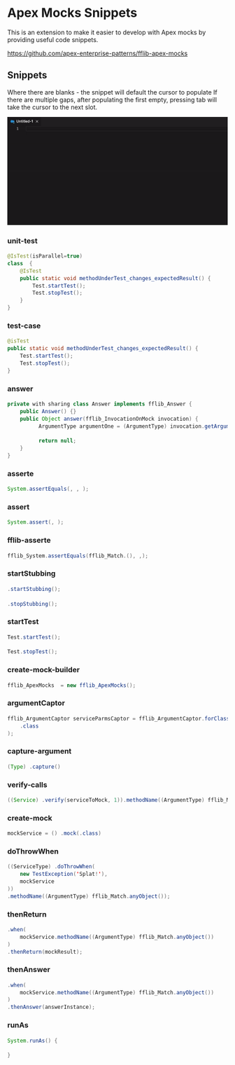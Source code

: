 # Apex Mocks Snippets

This is an extension to make it easier to develop with Apex mocks by providing useful code snippets.

<https://github.com/apex-enterprise-patterns/fflib-apex-mocks>

## Snippets

Where there are blanks - the snippet will default the cursor to populate
If there are multiple gaps, after populating the first empty, pressing tab will take the cursor to
the next slot.

![Apex Mocks Example](apex-mocks-example.gif)

### unit-test

```java
@IsTest(isParallel=true)
class  {
    @IsTest
    public static void methodUnderTest_changes_expectedResult() {
        Test.startTest();
        Test.stopTest();
    }
}
```

### test-case

```java
@isTest
public static void methodUnderTest_changes_expectedResult() {
    Test.startTest();
    Test.stopTest();
}
```

### answer

```java
private with sharing class Answer implements fflib_Answer {
    public Answer() {}
    public Object answer(fflib_InvocationOnMock invocation) {
          ArgumentType argumentOne = (ArgumentType) invocation.getArgument(0);

          return null;
    }
}
```

### asserte

```java
System.assertEquals(, , );
```

### assert

```java
System.assert(, );
```

### fflib-asserte

```java
fflib_System.assertEquals(fflib_Match.(), ,);
```

### startStubbing

```java
.startStubbing();

.stopStubbing();
```

### startTest

```java
Test.startTest();

Test.stopTest();
```

### create-mock-builder

```java
fflib_ApexMocks  = new fflib_ApexMocks();
```

### argumentCaptor

```java
fflib_ArgumentCaptor serviceParmsCaptor = fflib_ArgumentCaptor.forClass(
    .class
);
```

### capture-argument

```java
(Type) .capture()
```

### verify-calls

```java
((Service) .verify(serviceToMock, 1)).methodName((ArgumentType) fflib_Match.anyObject());
```

### create-mock

```java
mockService = () .mock(.class)
```

### doThrowWhen

```java
((ServiceType) .doThrowWhen(
    new TestException('Splat!'),
    mockService
))
.methodName((ArgumentType) fflib_Match.anyObject());
```

### thenReturn

```java
.when(
    mockService.methodName((ArgumentType) fflib_Match.anyObject())
)
.thenReturn(mockResult);
```

### thenAnswer

```java
.when(
    mockService.methodName((ArgumentType) fflib_Match.anyObject())
)
.thenAnswer(answerInstance);
```

### runAs

```java
System.runAs() {

}
```
